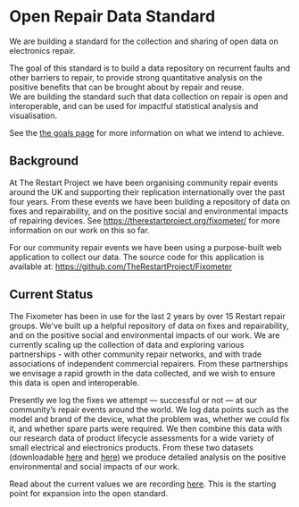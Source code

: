 # Open Repair Data Standard

We are building a standard for the collection and sharing of open data on
electronics repair.

The goal of this standard is to build a data repository on recurrent faults and
other barriers to repair, to provide strong quantitative analysis on the
positive benefits that can be brought about by repair and reuse.  
We are building the standard such that data collection on repair is open and
interoperable, and can be used for impactful statistical analysis and
visualisation.

See the 
[the goals page](https://github.com/TheRestartProject/OpenRepairDataStandard/blob/master/Goals.md) 
for more information on what we intend to achieve.


## Background

At The Restart Project we have been organising community repair events around the UK and supporting their replication internationally over the past four years.  From these events we have been building a repository of data on fixes and repairability, and on the positive social and environmental impacts of repairing devices. See https://therestartproject.org/fixometer/ for more information on our work on this so far.

For our community repair events we have been using a purpose-built web application to collect our data. The source code for this application is available at: https://github.com/TheRestartProject/Fixometer 

## Current Status

The Fixometer has been in use for the last 2 years by over 15 Restart repair groups. We've built up a helpful repository of data on fixes and repairability, and on the positive social and environmental impacts of our work.  We are currently scaling up the collection of data and exploring various partnerships - with other community repair networks, and with trade associations of independent commercial repairers. From these partnerships we envisage a rapid growth in the data collected, and we wish to ensure this data is open and interoperable.

Presently we log the fixes we attempt — successful or not — at our community’s repair events around the world. We log data points such as the model and brand of the device, what the problem was, whether we could fix it, and whether spare parts were required. We then combine this data with our research data of product lifecycle assessments for a wide variety of small electrical and electronics products. From these two datasets (downloadable [here](https://therestartproject.org/download-dataset/) and [here](https://docs.google.com/spreadsheets/d/1MMkPsyrI6ulWkyz6tJbXONUXiOqKWj2v-2cSPJEzuEo/edit#gid=0)) we produce detailed analysis on the positive environmental and social impacts of our work.

Read about the current values we are recording [here](https://github.com/TheRestartProject/OpenRepairDataStandard/blob/master/Current%20Structure.md).  This is the starting point for expansion into the open standard.
